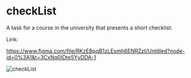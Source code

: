 # checkList

A task for a course in the university that presents a short checklist.

Link:

https://www.figma.com/file/RKzEBpqB1zLEsmh6ENRZzt/Untitled?node-id=0%3A1&t=3CxNq0IDte5YyDDA-1

![checkList](https://user-images.githubusercontent.com/120313863/230912872-662a06ad-2573-4847-a1d0-a072685c30e5.png)
